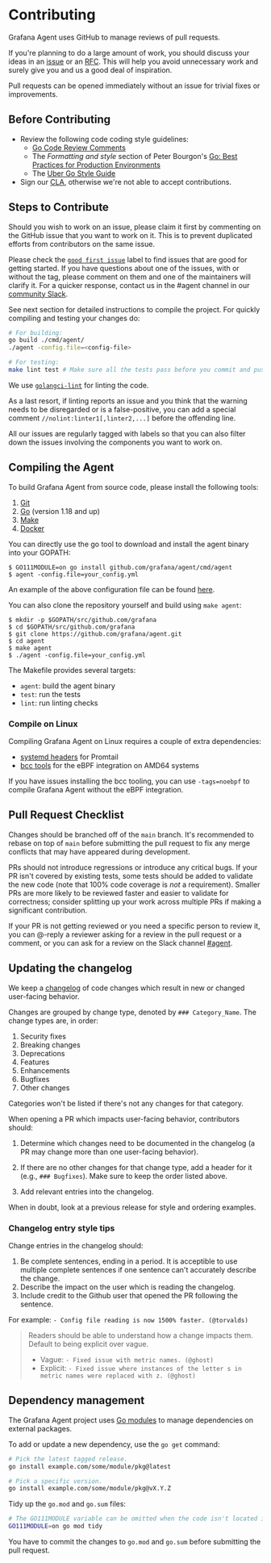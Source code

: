 # Contributing

Grafana Agent uses GitHub to manage reviews of pull requests.

If you're planning to do a large amount of work, you should discuss your ideas
in an [issue][new-issue] or an [RFC][]. This will help you avoid unnecessary
work and surely give you and us a good deal of inspiration.

Pull requests can be opened immediately without an issue for trivial fixes or
improvements.

## Before Contributing

* Review the following code coding style guidelines:
  * [Go Code Review Comments][code-review-comments]
  * The _Formatting and style_ section of Peter Bourgon's [Go: Best Practices for Production Environments][best-practices]
  * The [Uber Go Style Guide][uber-style-guide]
* Sign our [CLA][], otherwise we're not able to accept contributions.

## Steps to Contribute

Should you wish to work on an issue, please claim it first by commenting on the
GitHub issue that you want to work on it. This is to prevent duplicated efforts
from contributors on the same issue.

Please check the [`good first issue`][good-first-issue] label to find issues
that are good for getting started. If you have questions about one of the
issues, with or without the tag, please comment on them and one of the
maintainers will clarify it. For a quicker response, contact us in the #agent
channel in our [community Slack][community-slack].

See next section for detailed instructions to compile the project. For quickly
compiling and testing your changes do:

```bash
# For building:
go build ./cmd/agent/
./agent -config.file=<config-file>

# For testing:
make lint test # Make sure all the tests pass before you commit and push :)
```

We use [`golangci-lint`](https://github.com/golangci/golangci-lint) for linting
the code.

As a last resort, if linting reports an issue and you think that the warning
needs to be disregarded or is a false-positive, you can add a special comment
`//nolint:linter1[,linter2,...]` before the offending line.

All our issues are regularly tagged with labels so that you can also filter
down the issues involving the components you want to work on.

## Compiling the Agent

To build Grafana Agent from source code, please install the following tools:

1. [Git](https://git-scm.com/)
2. [Go](https://golang.org/) (version 1.18 and up)
3. [Make](https://www.gnu.org/software/make/)
4. [Docker](https://www.docker.com/)

You can directly use the go tool to download and install the agent binary into your GOPATH:

    $ GO111MODULE=on go install github.com/grafana/agent/cmd/agent
    $ agent -config.file=your_config.yml

An example of the above configuration file can be found [here][example-config].

You can also clone the repository yourself and build using `make agent`:

    $ mkdir -p $GOPATH/src/github.com/grafana
    $ cd $GOPATH/src/github.com/grafana
    $ git clone https://github.com/grafana/agent.git
    $ cd agent
    $ make agent
    $ ./agent -config.file=your_config.yml

The Makefile provides several targets:

* `agent`: build the agent binary
* `test`: run the tests
* `lint`: run linting checks

### Compile on Linux
Compiling Grafana Agent on Linux requires a couple of extra dependencies:

* [systemd headers](https://github.com/grafana/agent/blob/main/cmd/agent/Dockerfile#L8-L9) for Promtail
* [bcc tools](https://github.com/grafana/agent/blob/main/cmd/agent/Dockerfile#L12-L13) for the eBPF integration on AMD64 systems

If you have issues installing the bcc tooling, you can use `-tags=noebpf` to compile Grafana Agent without the eBPF integration.

## Pull Request Checklist

Changes should be branched off of the `main` branch. It's recommended to rebase
on top of `main` before submitting the pull request to fix any merge conflicts
that may have appeared during development.

PRs should not introduce regressions or introduce any critical bugs. If your PR
isn't covered by existing tests, some tests should be added to validate the new
code (note that 100% code coverage is _not_ a requirement). Smaller PRs are
more likely to be reviewed faster and easier to validate for correctness;
consider splitting up your work across multiple PRs if making a significant
contribution.

If your PR is not getting reviewed or you need a specific person to review it,
you can @-reply a reviewer asking for a review in the pull request or a
comment, or you can ask for a review on the Slack channel
[#agent](https://slack.grafana.com).

## Updating the changelog

We keep a [changelog](../../CHANGELOG.md) of code changes which result in new
or changed user-facing behavior.

Changes are grouped by change type, denoted by `### Category_Name`. The change
types are, in order:

1. Security fixes
2. Breaking changes
3. Deprecations
4. Features
5. Enhancements
6. Bugfixes
7. Other changes

Categories won't be listed if there's not any changes for that category.

When opening a PR which impacts user-facing behavior, contributors should:

1. Determine which changes need to be documented in the changelog (a PR may
   change more than one user-facing behavior).

2. If there are no other changes for that change type, add a header for it
   (e.g., `### Bugfixes`). Make sure to keep the order listed above.

3. Add relevant entries into the changelog.

When in doubt, look at a previous release for style and ordering examples.

### Changelog entry style tips

Change entries in the changelog should:

1. Be complete sentences, ending in a period. It is acceptible to use multiple
   complete sentences if one sentence can't accurately describe the change.
2. Describe the impact on the user which is reading the changelog.
3. Include credit to the Github user that opened the PR following the sentence.

For example:
`- Config file reading is now 1500% faster. (@torvalds)`

> Readers should be able to understand how a change impacts them. Default to
> being explicit over vague.
>
> * Vague: `- Fixed issue with metric names. (@ghost)`
> * Explicit: `- Fixed issue where instances of the letter s in metric names were replaced with z. (@ghost)`

## Dependency management

The Grafana Agent project uses [Go modules][go-modules] to manage dependencies
on external packages.

To add or update a new dependency, use the `go get` command:

```bash
# Pick the latest tagged release.
go install example.com/some/module/pkg@latest

# Pick a specific version.
go install example.com/some/module/pkg@vX.Y.Z
```

Tidy up the `go.mod` and `go.sum` files:

```bash
# The GO111MODULE variable can be omitted when the code isn't located in GOPATH.
GO111MODULE=on go mod tidy
```

You have to commit the changes to `go.mod` and `go.sum` before submitting the
pull request.

[new-issue]: https://github.com/grafana/agent/issues/new
[RFC]: ../rfcs/0001-designing-in-the-open.md
[code-review-comments]: https://code.google.com/p/go-wiki/wiki/CodeReviewComments
[best-practices]: https://peter.bourgon.org/go-in-production/#formatting-and-style
[uber-style-guide]: https://github.com/uber-go/guide/blob/master/style.md
[CLA]: https://cla-assistant.io/grafana/agent
[good-first-issue]: https://github.com/grafana/agent/issues?q=is%3Aopen+is%3Aissue+label%3A%22good+first+issue%22
[community-slack]: https://slack.grafana.com/
[example-config]: ../../cmd/agent/agent-local-config.yaml
[go-modules]: https://golang.org/cmd/go/#hdr-Modules__module_versions__and_more

